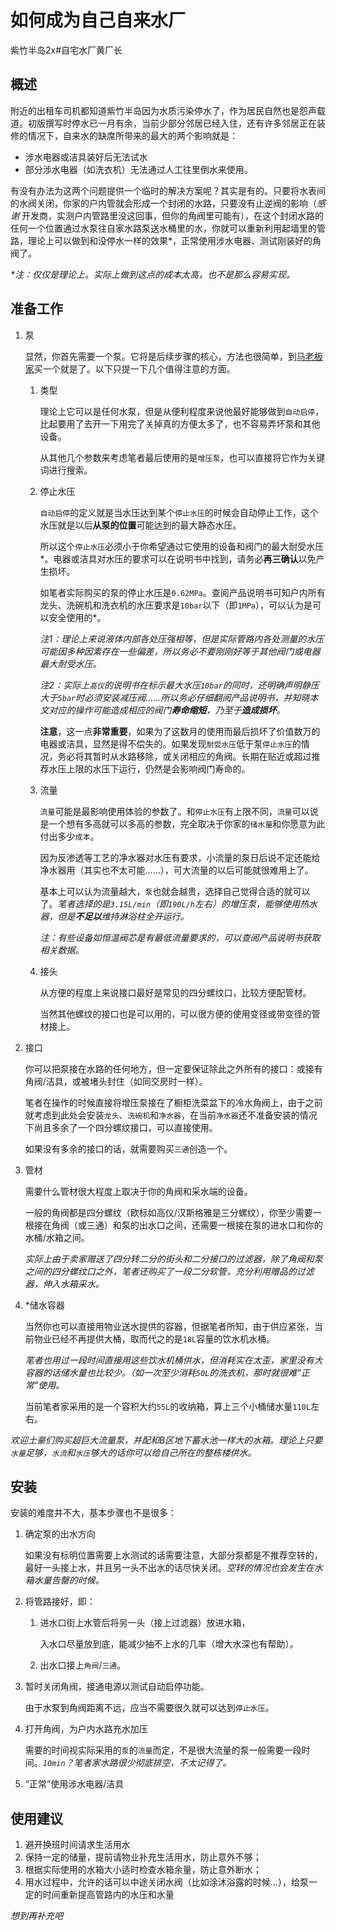 # 如何成为自己自来水厂

紫竹半岛2x#自宅水厂黄厂长

## 概述

附近的出租车司机都知道紫竹半岛因为水质污染停水了，作为居民自然也是怨声载道。初版撰写时停水已一月有余，当前少部分邻居已经入住，还有许多邻居正在装修的情况下，自来水的缺席所带来的最大的两个影响就是：

* 涉水电器或洁具装好后无法试水
* 部分涉水电器（如洗衣机）无法通过人工往里倒水来使用。

有没有办法为这两个问题提供一个临时的解决方案呢？其实是有的。只要将水表间的水阀关闭，你家的户内管就会形成一个封闭的水路，只要没有止逆阀的影响（_感谢_ 开发商，实测户内管路里没这回事，但你的角阀里可能有），在这个封闭水路的任何一个位置通过水泵往自家水路泵送水桶里的水，你就可以重新利用起墙里的管路，理论上可以做到和没停水一样的效果*，正常使用涉水电器、测试刚装好的角阀了。

_*注：仅仅是理论上。实际上做到这点的成本太高，也不是那么容易实现。_

## 准备工作

1. 泵

    显然，你首先需要一个泵。它将是后续步骤的核心，方法也很简单，到[马老板家](https://www.taobao.com)买一个就是了。以下只提一下几个值得注意的方面。

    1. 类型

        理论上它可以是任何水泵，但是从便利程度来说他最好能够做到`自动启停`，比起要用了去开一下用完了关掉真的方便太多了，也不容易弄坏泵和其他设备。

        从其他几个参数来考虑笔者最后使用的是`增压泵`，也可以直接将它作为关键词进行搜索。

    1. 停止水压

        `自动启停`的定义就是当水压达到某个`停止水压`的时候会自动停止工作，这个水压就是以后**从泵的位置**可能达到的最大静态水压。

        所以这个`停止水压`必须小于你希望通过它使用的设备和阀门的最大耐受水压*。电器或洁具对水压的要求可以在说明书中找到，请务必**再三确认**以免产生损坏。

        如笔者实际购买的泵的停止水压是`0.62MPa`。查阅产品说明书可知户内所有龙头、洗碗机和洗衣机的水压要求是`10bar`以下（即`1MPa`），可以认为是可以安全使用的*。

        _注1：理论上来说液体内部各处压强相等，但是实际管路内各处测量的水压可能因多种因素存在一些偏差，所以务必不要刚刚好等于其他阀门或电器最大耐受水压。_

        _注2：实际上`高仪`的说明书在标示最大水压`10bar`的同时，还明确声明静压大于`5bar`时必须安装减压阀……所以务必仔细翻阅产品说明书，并知晓本文对应的操作可能造成相应的阀门**寿命缩短**，乃至于**造成损坏**。_

        **注意**，这一点**非常重要**，如果为了这数月的使用而最后损坏了价值数万的电器或洁具，显然是得不偿失的。如果发现`耐受水压`低于泵`停止水压`的情况，务必将其暂时从水路移除，或关闭相应的角阀。长期在贴近或超过推荐水压上限的水压下运行，仍然是会影响阀门寿命的。

    1. 流量

        `流量`可能是最影响使用体验的参数了。和`停止水压`有上限不同，`流量`可以说是一个想有多高就可以多高的参数，完全取决于你家的`储水量`和你愿意为此付出多少`成本`。

        因为反渗透等工艺的净水器对水压有要求，小流量的泵日后说不定还能给净水器用（其实也不太可能……），可大流量的以后可能就很难用上了。

        基本上可以认为流量越大，`泵`也就会越贵，选择自己觉得合适的就可以了。_笔者选择的是`3.15L/min`（即`190L/h`左右）的增压泵，能够使用热水器，但是**不足以**维持淋浴柱全开运行。_

        _注：有些设备如恒温阀芯是有最低流量要求的，可以查阅产品说明书获取相关数据。_

    1. 接头

        从方便的程度上来说接口最好是常见的四分螺纹口，比较方便配管材。

        当然其他螺纹的接口也是可以用的，可以很方便的使用变径或带变径的管材接上。

1. 接口

    你可以把泵接在水路的任何地方，但一定要保证除此之外所有的接口：或接有角阀/洁具，或被堵头封住（如同交房时一样）。

    笔者在操作的时候直接将增压泵接在了橱柜洗菜盆下的冷水角阀上，由于之前就考虑到此处会安装`龙头`、`洗碗机`和`净水器`，在当前`净水器`还不准备安装的情况下尚且多余了一个四分螺纹接口，可以直接使用。

    如果没有多余的接口的话，就需要购买`三通`创造一个。

1. 管材

    需要什么管材很大程度上取决于你的角阀和采水端的设备。

    一般的角阀都是四分螺纹（欧标如高仪/汉斯格雅是三分螺纹），你至少需要一根接在角阀（或三通）和泵的出水口之间，还需要一根接在泵的进水口和你的水桶/水箱之间。

    _实际上由于卖家赠送了四分转二分的街头和二分接口的过滤器，除了角阀和泵之间的四分螺纹口之外，笔者还购买了一段二分软管，充分利用赠品的过滤器，伸入水箱采水。_

1. *储水容器

    当然你也可以直接用物业送水提供的容器，但据笔者所知，由于供应紧张，当前物业已经不再提供大桶，取而代之的是`18L`容量的饮水机水桶。

    _笔者也用过一段时间直接用这些饮水机桶供水，但消耗实在太歪，家里没有大容器的话储水量也比较少。（如一次至少消耗`50L`的洗衣机，那时就很难"正常"使用。_

    当前笔者家采用的是一个容积大约`55L`的收纳箱，算上三个小桶储水量`110L`左右。

_欢迎土豪们购买超巨大流量泵，并配和B区地下蓄水池一样大的水箱。理论上只要`水量`足够，`水流`和`水压`够大的话你可以给自己所在的整栋楼供水。_

## 安装

安装的难度并不大，基本步骤也不是很多：

1. 确定泵的出水方向

   如果没有标明位置需要上水测试的话需要注意，大部分泵都是不推荐空转的，最好一头接上水，并且另一头不出水的话尽快关闭。_空转的情况也会发生在水箱水量告罄的时候。_

1. 将管路接好，即：

   1. 进水口街上水管后将另一头（接上过滤器）放进水箱，

        入水口尽量放到底，能减少抽不上水的几率（增大水深也有帮助）。

   2. 出水口接上`角阀`/`三通`。

1. 暂时关闭角阀，接通电源以测试自动启停功能。

    由于水泵到角阀距离不远，应当不需要很久就可以达到`停止水压`。

1. 打开角阀，为户内水路充水加压

    需要的时间视实际采用的`泵`的`流量`而定，不是很大流量的泵一般需要一段时间。_`10min`？笔者家水路很少彻底排空，不太记得了。_

1. “正常”使用涉水电器/洁具

## 使用建议

1. 避开换班时间请求生活用水
1. 保持一定的储量，提前请物业补充生活用水，防止意外不够；
1. 根据实际使用的水箱大小适时检查水箱余量，防止意外断水；
1. 用水过程中，允许的话可以中途关闭水阀（比如涂沐浴露的时候…），给泵一定的时间重新提高管路内的水压和水量

_想到再补充吧_
